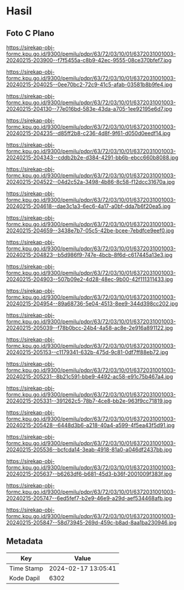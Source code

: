 # Hasil

## Foto C Plano

https://sirekap-obj-formc.kpu.go.id/9300/pemilu/pdpr/63/72/03/10/01/6372031001003-20240215-203900--f7f5455a-c8b9-42ec-9555-08ce370bfef7.jpg

https://sirekap-obj-formc.kpu.go.id/9300/pemilu/pdpr/63/72/03/10/01/6372031001003-20240215-204025--0ee70bc2-72c9-41c5-afab-03581b8b9fe4.jpg

https://sirekap-obj-formc.kpu.go.id/9300/pemilu/pdpr/63/72/03/10/01/6372031001003-20240215-204130--77e016bd-583e-43da-a705-1ee92195e6d7.jpg

https://sirekap-obj-formc.kpu.go.id/9300/pemilu/pdpr/63/72/03/10/01/6372031001003-20240215-204235--d85ff2b8-c236-4d8f-9f61-d050d0eedf14.jpg

https://sirekap-obj-formc.kpu.go.id/9300/pemilu/pdpr/63/72/03/10/01/6372031001003-20240215-204343--cddb2b2e-d384-4291-bb6b-ebcc660b8088.jpg

https://sirekap-obj-formc.kpu.go.id/9300/pemilu/pdpr/63/72/03/10/01/6372031001003-20240215-204522--04d2c52a-3498-4b86-8c58-f12dcc31670a.jpg

https://sirekap-obj-formc.kpu.go.id/9300/pemilu/pdpr/63/72/03/10/01/6372031001003-20240215-204618--dae3c1a3-6ec6-4a17-a0bf-dda7b6f20ea5.jpg

https://sirekap-obj-formc.kpu.go.id/9300/pemilu/pdpr/63/72/03/10/01/6372031001003-20240215-204659--3438e7b7-05c5-42be-bcee-7ebdfce9eef0.jpg

https://sirekap-obj-formc.kpu.go.id/9300/pemilu/pdpr/63/72/03/10/01/6372031001003-20240215-204823--b5d986f9-747e-4bcb-8f6d-c617445a13e3.jpg

https://sirekap-obj-formc.kpu.go.id/9300/pemilu/pdpr/63/72/03/10/01/6372031001003-20240215-204903--507b09e2-4d28-48ec-9b00-42f111311433.jpg

https://sirekap-obj-formc.kpu.go.id/9300/pemilu/pdpr/63/72/03/10/01/6372031001003-20240215-204954--89a68736-5e04-4513-8ee9-344d398cc202.jpg

https://sirekap-obj-formc.kpu.go.id/9300/pemilu/pdpr/63/72/03/10/01/6372031001003-20240215-205039--f78b0bcc-24b4-4a58-ac8e-2e916a891122.jpg

https://sirekap-obj-formc.kpu.go.id/9300/pemilu/pdpr/63/72/03/10/01/6372031001003-20240215-205153--c1179341-632b-475d-9c81-0df7ff88eb72.jpg

https://sirekap-obj-formc.kpu.go.id/9300/pemilu/pdpr/63/72/03/10/01/6372031001003-20240215-205231--8b21c591-bbe9-4492-ac58-e91c75b467a4.jpg

https://sirekap-obj-formc.kpu.go.id/9300/pemilu/pdpr/63/72/03/10/01/6372031001003-20240215-205331--391262c5-78b7-4ce8-bb2e-963f9cc71819.jpg

https://sirekap-obj-formc.kpu.go.id/9300/pemilu/pdpr/63/72/03/10/01/6372031001003-20240215-205428--6448d3b6-a218-40a4-a599-4f5ea43f5d91.jpg

https://sirekap-obj-formc.kpu.go.id/9300/pemilu/pdpr/63/72/03/10/01/6372031001003-20240215-205536--bcfcda14-3eab-4918-81a0-a046df2437bb.jpg

https://sirekap-obj-formc.kpu.go.id/9300/pemilu/pdpr/63/72/03/10/01/6372031001003-20240215-205637--b6263df6-b681-45d3-b36f-2001009f383f.jpg

https://sirekap-obj-formc.kpu.go.id/9300/pemilu/pdpr/63/72/03/10/01/6372031001003-20240215-205747--6ed5fef7-b2e9-46e9-a29d-aef534468afb.jpg

https://sirekap-obj-formc.kpu.go.id/9300/pemilu/pdpr/63/72/03/10/01/6372031001003-20240215-205847--58d73945-269d-459c-b8ad-8aa1ba230946.jpg


## Metadata

| Key        | Value               |
| ---------- | ------------------- |
| Time Stamp | 2024-02-17 13:05:41 |
| Kode Dapil | 6302                |



